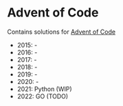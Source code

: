 # Advent of Code
Contains solutions for [Advent of Code](https://adventofcode.com/)

* 2015: -
* 2016: -
* 2017: -
* 2018: -
* 2019: -
* 2020: -
* 2021: Python (WIP)
* 2022: GO (TODO)

